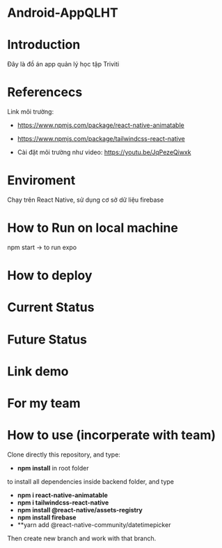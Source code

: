 # Android-AppQLHT

# Introduction

Đây là đồ án app quản lý học tập Triviti

# Referencecs

Link môi trường:

- https://www.npmjs.com/package/react-native-animatable
- https://www.npmjs.com/package/tailwindcss-react-native

- Cài đặt môi trường như video:
  https://youtu.be/JqPezeQiwxk

# Enviroment

Chạy trên React Native, sử dụng cơ sở dữ liệu firebase

# How to Run on local machine

npm start -> to run expo

# How to deploy

# Current Status

# Future Status

# Link demo

# For my team

# How to use (incorperate with team)

Clone directly this repository, and type:

- **npm install** in root folder

to install all dependencies inside backend folder, and type

- **npm i react-native-animatable**
- **npm i tailwindcss-react-native**
- **npm install @react-native/assets-registry**
- **npm install firebase**
- **yarn add @react-native-community/datetimepicker

Then create new branch and work with that branch.

